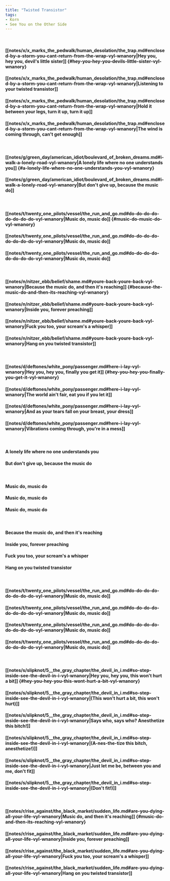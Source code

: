 ```yaml
---
title: "Twisted Transistor"
tags:
- Korn
- See You on the Other Side
---
```

&nbsp;
#### [[notes/x/x_marks_the_pedwalk/human_desolation/the_trap.md#enclosed-by-a-storm-you-cant-return-from-the-wrap-vyl-wnanory|Hey you, hey you, devil's little sister]] {#hey-you-hey-you-devils-little-sister-vyl-wnanory}
#### [[notes/x/x_marks_the_pedwalk/human_desolation/the_trap.md#enclosed-by-a-storm-you-cant-return-from-the-wrap-vyl-wnanory|Listening to your twisted transistor]]
#### [[notes/x/x_marks_the_pedwalk/human_desolation/the_trap.md#enclosed-by-a-storm-you-cant-return-from-the-wrap-vyl-wnanory|Hold it between your legs, turn it up, turn it up]]
#### [[notes/x/x_marks_the_pedwalk/human_desolation/the_trap.md#enclosed-by-a-storm-you-cant-return-from-the-wrap-vyl-wnanory|The wind is coming through, can't get enough]]
&nbsp;
#### [[notes/g/green_day/american_idiot/boulevard_of_broken_dreams.md#i-walk-a-lonely-road-vyl-wnanory|A lonely life where no one understands you]] {#a-lonely-life-where-no-one-understands-you-vyl-wnanory}
#### [[notes/g/green_day/american_idiot/boulevard_of_broken_dreams.md#i-walk-a-lonely-road-vyl-wnanory|But don't give up, because the music do]]
&nbsp;
#### [[notes/t/twenty_one_pilots/vessel/the_run_and_go.md#do-do-do-do-do-do-do-do-vyl-wnanory|Music do, music do]] {#music-do-music-do-vyl-wnanory}
#### [[notes/t/twenty_one_pilots/vessel/the_run_and_go.md#do-do-do-do-do-do-do-do-vyl-wnanory|Music do, music do]]
#### [[notes/t/twenty_one_pilots/vessel/the_run_and_go.md#do-do-do-do-do-do-do-do-vyl-wnanory|Music do, music do]]
&nbsp;
#### [[notes/n/nitzer_ebb/belief/shame.md#youre-back-youre-back-vyl-wnanory|Because the music do, and then it's reaching]] {#because-the-music-do-and-then-its-reaching-vyl-wnanory}
#### [[notes/n/nitzer_ebb/belief/shame.md#youre-back-youre-back-vyl-wnanory|Inside you, forever preaching]]
#### [[notes/n/nitzer_ebb/belief/shame.md#youre-back-youre-back-vyl-wnanory|Fuck you too, your scream's a whisper]]
#### [[notes/n/nitzer_ebb/belief/shame.md#youre-back-youre-back-vyl-wnanory|Hang on you twisted transistor]]
&nbsp;
#### [[notes/d/deftones/white_pony/passenger.md#here-i-lay-vyl-wnanory|Hey you, hey you, finally you get it]] {#hey-you-hey-you-finally-you-get-it-vyl-wnanory}
#### [[notes/d/deftones/white_pony/passenger.md#here-i-lay-vyl-wnanory|The world ain't fair, eat you if you let it]]
#### [[notes/d/deftones/white_pony/passenger.md#here-i-lay-vyl-wnanory|And as your tears fall on your breast, your dress]]
#### [[notes/d/deftones/white_pony/passenger.md#here-i-lay-vyl-wnanory|Vibrations coming through, you're in a mess]]
&nbsp;
#### A lonely life where no one understands you
#### But don't give up, because the music do
&nbsp;
#### Music do, music do
#### Music do, music do
#### Music do, music do
&nbsp;
#### Because the music do, and then it's reaching
#### Inside you, forever preaching
#### Fuck you too, your scream's a whisper
#### Hang on you twisted transistor
&nbsp;
#### [[notes/t/twenty_one_pilots/vessel/the_run_and_go.md#do-do-do-do-do-do-do-do-vyl-wnanory|Music do, music do]]
#### [[notes/t/twenty_one_pilots/vessel/the_run_and_go.md#do-do-do-do-do-do-do-do-vyl-wnanory|Music do, music do]]
#### [[notes/t/twenty_one_pilots/vessel/the_run_and_go.md#do-do-do-do-do-do-do-do-vyl-wnanory|Music do, music do]]
#### [[notes/t/twenty_one_pilots/vessel/the_run_and_go.md#do-do-do-do-do-do-do-do-vyl-wnanory|Music do, music do]]
&nbsp;
#### [[notes/s/slipknot/5__the_gray_chapter/the_devil_in_i.md#so-step-inside-see-the-devil-in-i-vyl-wnanory|Hey you, hey you, this won't hurt a bit]] {#hey-you-hey-you-this-wont-hurt-a-bit-vyl-wnanory}
#### [[notes/s/slipknot/5__the_gray_chapter/the_devil_in_i.md#so-step-inside-see-the-devil-in-i-vyl-wnanory|(This won't hurt a bit, this won't hurt)]]
#### [[notes/s/slipknot/5__the_gray_chapter/the_devil_in_i.md#so-step-inside-see-the-devil-in-i-vyl-wnanory|Says who, says who?  Anesthetize this bitch!]]
#### [[notes/s/slipknot/5__the_gray_chapter/the_devil_in_i.md#so-step-inside-see-the-devil-in-i-vyl-wnanory|(A-nes-the-tize this bitch, anesthetize!)]]
#### [[notes/s/slipknot/5__the_gray_chapter/the_devil_in_i.md#so-step-inside-see-the-devil-in-i-vyl-wnanory|Just let me be, between you and me, don't fit]]
#### [[notes/s/slipknot/5__the_gray_chapter/the_devil_in_i.md#so-step-inside-see-the-devil-in-i-vyl-wnanory|(Don't fit!)]]
&nbsp;
#### [[notes/r/rise_against/the_black_market/sudden_life.md#are-you-dying-all-your-life-vyl-wnanory|Music do, and then it's reaching]] {#music-do-and-then-its-reaching-vyl-wnanory}
#### [[notes/r/rise_against/the_black_market/sudden_life.md#are-you-dying-all-your-life-vyl-wnanory|Inside you, forever preaching]]
#### [[notes/r/rise_against/the_black_market/sudden_life.md#are-you-dying-all-your-life-vyl-wnanory|Fuck you too, your scream's a whisper]]
#### [[notes/r/rise_against/the_black_market/sudden_life.md#are-you-dying-all-your-life-vyl-wnanory|Hang on you twisted transistor]]
